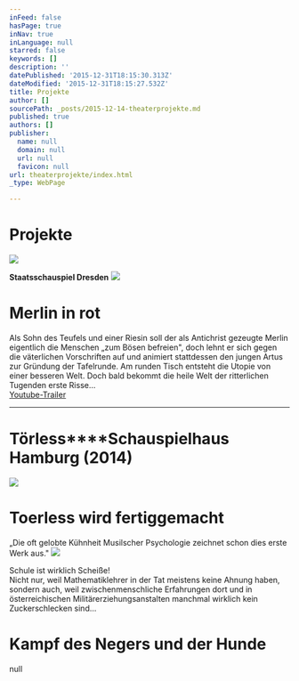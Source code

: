 ```yaml
---
inFeed: false
hasPage: true
inNav: true
inLanguage: null
starred: false
keywords: []
description: ''
datePublished: '2015-12-31T18:15:30.313Z'
dateModified: '2015-12-31T18:15:27.532Z'
title: Projekte
author: []
sourcePath: _posts/2015-12-14-theaterprojekte.md
published: true
authors: []
publisher:
  name: null
  domain: null
  url: null
  favicon: null
url: theaterprojekte/index.html
_type: WebPage

---
```

# Projekte
![](https://s3-us-west-2.amazonaws.com/the-grid-img/p/00badd78508a415a322e377ffe5ff17730282712.jpg)

**Staatsschauspiel Dresden**
![](https://imgflo.herokuapp.com/graph/vahj1ThiexotieMo/358a50a6272ab57e052a9a5b236b2d93/passthrough.jpg?height=500&input=https%3A%2F%2Fs3-us-west-2.amazonaws.com%2Fthe-grid-img%2Fp%2F6e096354bd7cba341f93bd9714da5583df8c35e1.jpg&width=750)

# Merlin in rot

Als Sohn des Teufels und einer Riesin soll der als Antichrist gezeugte 
Merlin eigentlich die Menschen „zum Bösen befreien", doch lehnt er sich 
gegen die väterlichen Vorschriften auf und animiert stattdessen den 
jungen Artus zur Gründung der Tafelrunde. Am runden Tisch entsteht die Utopie von 
einer besseren Welt. Doch bald bekommt die 
heile Welt der ritterlichen Tugenden erste Risse...  
[Youtube-Trailer][0]

****

# **Törless****Schauspielhaus Hamburg (2014)**

![](https://imgflo.herokuapp.com/graph/vahj1ThiexotieMo/22e5659a0ad12051aad16c2dd11a2598/passthrough.jpg?height=499&input=https%3A%2F%2Fs3-us-west-2.amazonaws.com%2Fthe-grid-img%2Fp%2F559789b7285b89f8c1841d00d1b732e75a36f69b.jpg&width=750)

# Toerless wird fertiggemacht

„Die oft gelobte Kühnheit Musilscher Psychologie zeichnet schon dies erste Werk aus." ![](https://the-grid-user-content.s3-us-west-2.amazonaws.com/20bc9104-2157-4185-b5cf-74e9fee48e78.jpg)

Schule ist wirklich Scheiße!   
Nicht 
nur, weil Mathematiklehrer in der Tat meistens keine Ahnung haben, 
sondern auch, weil zwischenmenschliche Erfahrungen dort und in 
österreichischen Militärerziehungsanstalten manchmal wirklich kein 
Zuckerschlecken sind...

# **Kampf des Negers und der Hunde**
null

[0]: https://www.youtube.com/watch?v=DxdFg3nEA3o